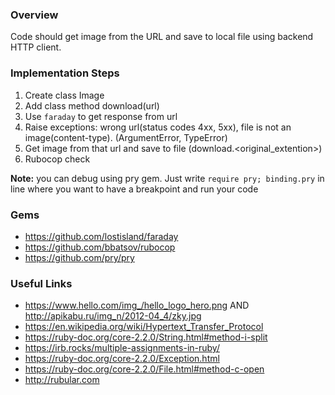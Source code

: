 ### Overview
Code should get image from the URL and save to local file using backend HTTP client.

### Implementation Steps
1. Create class Image
2. Add class method download(url)
3. Use `faraday` to get response from url
4. Raise exceptions: wrong url(status codes 4xx, 5xx), file is not an image(content-type). (ArgumentError, TypeError)
5. Get image from that url and save to file (download.<original_extention>)
6. Rubocop check

**Note:** you can debug using pry gem. Just write `require pry; binding.pry` in line where you want to have a breakpoint and run your code

### Gems
- <https://github.com/lostisland/faraday>
- <https://github.com/bbatsov/rubocop>
- <https://github.com/pry/pry>

### Useful Links

- <https://www.hello.com/img_/hello_logo_hero.png> AND <http://apikabu.ru/img_n/2012-04_4/zky.jpg>
- <https://en.wikipedia.org/wiki/Hypertext_Transfer_Protocol>
- <https://ruby-doc.org/core-2.2.0/String.html#method-i-split>
- <https://irb.rocks/multiple-assignments-in-ruby/>
- <https://ruby-doc.org/core-2.2.0/Exception.html>
- <https://ruby-doc.org/core-2.2.0/File.html#method-c-open>
- <http://rubular.com>
